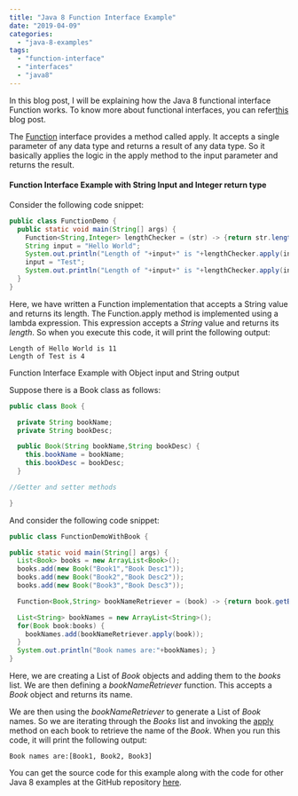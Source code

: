 ```yaml
---
title: "Java 8 Function Interface Example"
date: "2019-04-09"
categories: 
  - "java-8-examples"
tags: 
  - "function-interface"
  - "interfaces"
  - "java8"
---
```


In this blog post, I will be explaining how the Java 8 functional interface Function works. To know more about functional interfaces, you can refer[this](https://reshmabidikar.github.io/2019/03/java-8-functional-interface.html) blog post.

The [Function](https://docs.oracle.com/javase/8/docs/api/java/util/function/Function.html) interface provides a method called apply. It accepts a single parameter of any data type and returns a result of any data type. So it basically applies the logic in the apply method to the input parameter and returns the result.

#### Function Interface Example with String Input and Integer return type

Consider the following code snippet:

````java
public class FunctionDemo { 
  public static void main(String[] args) { 
    Function<String,Integer> lengthChecker = (str) -> {return str.length();}; 
    String input = "Hello World"; 
    System.out.println("Length of "+input+" is "+lengthChecker.apply(input) ); 
    input = "Test"; 
    System.out.println("Length of "+input+" is "+lengthChecker.apply(input) );
  }
}
````

Here, we have written a Function implementation that accepts a String value and returns its length. The Function.apply method is implemented using a lambda expression. This expression accepts a _String_ value and returns its _length_. So when you execute this code, it will print the following output:

```
Length of Hello World is 11
Length of Test is 4
```

Function Interface Example with Object input and String output

Suppose there is a Book class as follows:

````java
public class Book {

  private String bookName; 
  private String bookDesc;

  public Book(String bookName,String bookDesc) { 
    this.bookName = bookName; 
    this.bookDesc = bookDesc; 
  }

//Getter and setter methods

}

````

And consider the following code snippet:

````java
public class FunctionDemoWithBook {

public static void main(String[] args) { 
  List<Book> books = new ArrayList<Book>(); 
  books.add(new Book("Book1","Book Desc1")); 
  books.add(new Book("Book2","Book Desc2")); 
  books.add(new Book("Book3","Book Desc3"));

  Function<Book,String> bookNameRetriever = (book) -> {return book.getBookName();};

  List<String> bookNames = new ArrayList<String>(); 
  for(Book book:books) { 
    bookNames.add(bookNameRetriever.apply(book)); 
  } 
  System.out.println("Book names are:"+bookNames); }
}
````

Here, we are creating a List of _Book_ objects and adding them to the _books_ list. We are then defining a _bookNameRetriever_ function. This accepts a _Book_ object and returns its name.

We are then using the _bookNameRetriever_ to generate a List of _Book_ names. So we are iterating through the _Books_ list and invoking the [apply](https://docs.oracle.com/javase/8/docs/api/java/util/function/Function.html#apply-T-) method on each book to retrieve the name of the _Book_. When you run this code, it will print the following output:

```
Book names are:[Book1, Book2, Book3]
```

You can get the source code for this example along with the code for other Java 8 examples at the GitHub repository [here](https://github.com/reshmabidikar/Java8Demo).
